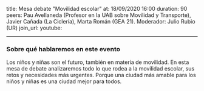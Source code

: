 title: Mesa debate "Movilidad escolar"
at: 18/09/2020 16:00
duration: 90
peers:  Pau Avellaneda (Profesor en la UAB sobre Movilidad y Transporte), Javier Cañada (La Ciclería), Marta Román (GEA 21). Moderador: Julio Rubio (UR)
join_url:
youtube: 

----
### Sobre qué hablaremos en este evento

Los niños y niñas son el futuro, también en materia de movilidad. En esta mesa de debate analizaremos todo lo que rodea a la movilidad escolar, sus retos y necesidades más urgentes. Porque una ciudad más amable para los niños y niñas es una ciudad mejor para todos. 
